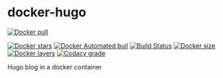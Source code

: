 # docker-hugo
[![Docker pull](https://img.shields.io/docker/pulls/nouchka/hugo)](https://hub.docker.com/r/nouchka/hugo/)

[![Docker stars](https://img.shields.io/docker/stars/nouchka/hugo)](https://hub.docker.com/r/nouchka/hugo/)
[![Docker Automated buil](https://img.shields.io/docker/automated/nouchka/hugo.svg)](https://hub.docker.com/r/nouchka/hugo/)
[![Build Status](https://img.shields.io/travis/com/nouchka/docker-hugo/master)](https://travis-ci.com/github/nouchka/docker-hugo)
[![Docker size](https://img.shields.io/docker/image-size/nouchka/hugo/latest)](https://hub.docker.com/r/nouchka/hugo/)
[![Docker layers](https://img.shields.io/microbadger/layers/nouchka/hugo/latest)](https://hub.docker.com/r/nouchka/hugo/)
[![Codacy grade](https://img.shields.io/codacy/grade/48fad382608240cc9e47b2d861cc68db)](https://app.codacy.com/manual/nouchka/docker-hugo/dashboard)

Hugo blog in a docker container
